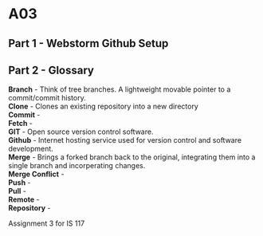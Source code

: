 # A03

## Part 1 - Webstorm Github Setup

## Part 2 - Glossary

**Branch** - Think of tree branches. A lightweight movable pointer to a commit/commit history.<br>
**Clone** - Clones an existing repository into a new directory<br>
**Commit** - <br>
**Fetch** -<br>
**GIT** - Open source version control software.<br>
**Github** - Internet hosting service used for version control and software development.<br>
**Merge** - Brings a forked branch back to the original, integrating them into a single branch and incorperating changes.<br>
**Merge Conflict** - <br>
**Push** - <br>
**Pull** - <br>
**Remote** - <br>
**Repository** - <br>

Assignment 3 for IS 117
